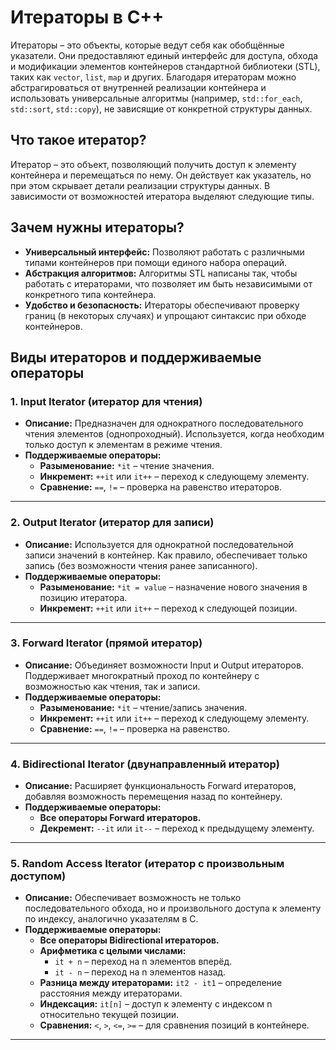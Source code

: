 # Итераторы в C++

Итераторы – это объекты, которые ведут себя как обобщённые указатели. Они предоставляют единый интерфейс для доступа, обхода и модификации элементов контейнеров стандартной библиотеки (STL), таких как `vector`, `list`, `map` и других. Благодаря итераторам можно абстрагироваться от внутренней реализации контейнера и использовать универсальные алгоритмы (например, `std::for_each`, `std::sort`, `std::copy`), не зависящие от конкретной структуры данных.

## Что такое итератор?

Итератор – это объект, позволяющий получить доступ к элементу контейнера и перемещаться по нему. Он действует как указатель, но при этом скрывает детали реализации структуры данных. В зависимости от возможностей итератора выделяют следующие типы.

## Зачем нужны итераторы?

- **Универсальный интерфейс:** Позволяют работать с различными типами контейнеров при помощи единого набора операций.
- **Абстракция алгоритмов:** Алгоритмы STL написаны так, чтобы работать с итераторами, что позволяет им быть независимыми от конкретного типа контейнера.
- **Удобство и безопасность:** Итераторы обеспечивают проверку границ (в некоторых случаях) и упрощают синтаксис при обходе контейнеров.

## Виды итераторов и поддерживаемые операторы

### 1. Input Iterator (итератор для чтения)
- **Описание:** Предназначен для однократного последовательного чтения элементов (однопроходный). Используется, когда необходим только доступ к элементам в режиме чтения.
- **Поддерживаемые операторы:**
  - **Разыменование:** `*it` – чтение значения.
  - **Инкремент:** `++it` или `it++` – переход к следующему элементу.
  - **Сравнение:** `==`, `!=` – проверка на равенство итераторов.

---

### 2. Output Iterator (итератор для записи)
- **Описание:** Используется для однократной последовательной записи значений в контейнер. Как правило, обеспечивает только запись (без возможности чтения ранее записанного).
- **Поддерживаемые операторы:**
  - **Разыменование:** `*it = value` – назначение нового значения в позицию итератора.
  - **Инкремент:** `++it` или `it++` – переход к следующей позиции.

---

### 3. Forward Iterator (прямой итератор)
- **Описание:** Объединяет возможности Input и Output итераторов. Поддерживает многократный проход по контейнеру с возможностью как чтения, так и записи.
- **Поддерживаемые операторы:**
  - **Разыменование:** `*it` – чтение/запись значения.
  - **Инкремент:** `++it` или `it++` – переход к следующему элементу.
  - **Сравнение:** `==`, `!=` – проверка на равенство.

---

### 4. Bidirectional Iterator (двунаправленный итератор)
- **Описание:** Расширяет функциональность Forward итераторов, добавляя возможность перемещения назад по контейнеру.
- **Поддерживаемые операторы:**
  - **Все операторы Forward итераторов.**
  - **Декремент:** `--it` или `it--` – переход к предыдущему элементу.

---

### 5. Random Access Iterator (итератор с произвольным доступом)
- **Описание:** Обеспечивает возможность не только последовательного обхода, но и произвольного доступа к элементу по индексу, аналогично указателям в C.
- **Поддерживаемые операторы:**
  - **Все операторы Bidirectional итераторов.**
  - **Арифметика с целыми числами:**
    - `it + n` – переход на n элементов вперёд.
    - `it - n` – переход на n элементов назад.
  - **Разница между итераторами:** `it2 - it1` – определение расстояния между итераторами.
  - **Индексация:** `it[n]` – доступ к элементу с индексом n относительно текущей позиции.
  - **Сравнения:** `<`, `>`, `<=`, `>=` – для сравнения позиций в контейнере.

---
